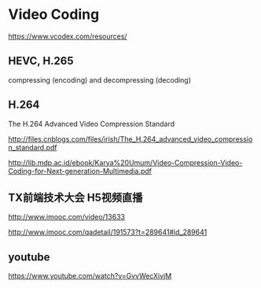 # Video Coding  


https://www.vcodex.com/resources/  



## HEVC, H.265  


compressing (encoding) and decompressing (decoding)  



## H.264  

The H.264 Advanced Video Compression Standard  

http://files.cnblogs.com/files/irish/The_H.264_advanced_video_compression_standard.pdf  

http://lib.mdp.ac.id/ebook/Karya%20Umum/Video-Compression-Video-Coding-for-Next-generation-Multimedia.pdf  



## TX前端技术大会 H5视频直播  

http://www.imooc.com/video/13633  

http://www.imooc.com/qadetail/191573?t=289641#id_289641   






## youtube  

https://www.youtube.com/watch?v=GvvWecXivjM  












